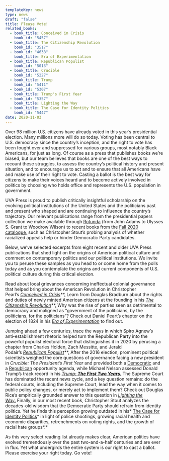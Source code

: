 ```yaml
---
templateKey: news
type: news
draft: "false"
title: Please Vote!
related_books:
  - book_title: Conceived in Crisis
    book_id: "5457"
  - book_title: The Citizenship Revolution
    book_id: "3517"
  - book_id: "4638"
    book_title: Era of Experimentation
  - book_title: Republican Populist
    book_id: "5013"
  - book_title: Crucible
    book_id: "5227"
  - book_title: Trump
    book_id: "5411"
  - book_id: "5307"
    book_title: Trump's First Year
  - book_id: "5357"
    book_title: Lighting the Way
  - book_title: The Case for Identity Politics
    book_id: "5447"
date: 2020-11-03
---
```

Over 98 million U.S. citizens have already voted in this year’s presidential election. Many millions more will do so today. Voting has been central to U.S. democracy since the country’s inception, and the right to vote has been fought over and suppressed for various groups, most notably Black Americans, for just as long. Of course as a press that publishes books we’re biased, but our team believes that books are one of the best ways to recount these struggles, to assess the country’s political history and present situation, and to encourage us to act and to ensure that all Americans have and make use of their right to vote. Casting a ballot is the best way for citizens to make their voices heard and to become actively involved in politics by choosing who holds office and represents the U.S. population in government.

UVA Press is proud to publish critically insightful scholarship on the evolving political institutions of the United States and the politicians past and present who shaped and are continuing to influence the country’s trajectory. Our relevant publications range from the presidential papers collection we make available through [Rotunda](https://www.upress.virginia.edu/rotunda) (from John Adams to Ulysses S. Grant to Woodrow Wilson) to recent books from the [Fall 2020 catalogue,](https://www.upress.virginia.edu/sites/default/files/catalogs/fall20.pdf) such as Christopher Stout’s probing analysis of whether racialized appeals help or hinder Democratic Party candidates.

Below, we’ve selected excerpts from eight recent and older UVA Press publications that shed light on the origins of American political culture and comment on contemporary politics and our political institutions. We invite you to peruse these samples as you head to or come home from the polls today and as you contemplate the origins and current components of U.S. political culture during this critical election.

Read about local grievances concerning ineffectual colonial governance that helped bring about the American Revolution in Christopher Pearl’s *[Conceived in Crisis](https://www.upress.virginia.edu/sites/default/files/BookChapters/Pearl_ConceivedCrisis_chap2.pdf)**[.](https://www.upress.virginia.edu/title/5457)* Learn from Douglas Bradburn about the rights and duties of newly minted American citizens at the founding in his *[The Citizenship Revolution](https://www.upress.virginia.edu/title/3517)**[.](https://www.upress.virginia.edu/title/3517)* Why was the rise of parties seen as detrimental to democracy and maligned as “government of the politicians, by the politicians, for the politicians”? Check out Daniel Peart’s chapter on the election of 1824 in his *[Era of Experimentation](https://www.upress.virginia.edu/sites/default/files/BookChapters/Peart_EraExperimentation_chap4.pdf)* to find out.

Jumping ahead a few centuries, trace the ways in which Spiro Agnew’s anti-establishment rhetoric helped turn the Republican Party into the powerful populist electoral force that distinguishes it in 2020 by perusing a chapter from Charles Holden, Zach Messitte, and Jerald Podair’s *[Republican Populist](https://www.upress.virginia.edu/sites/default/files/BookChapters/HoldenMessittePodair_RepubPopulist_chap4.pdf)**[.](http://%3Ca%20%20data-cke-saved-href%3D%22sites/default/files/BookChapters/HoldenMessittePodair_RepubPopulist_chap4.pdf%22%20href=%22sites/default/files/BookChapters/HoldenMessittePodair_RepubPopulist_chap4.pdf%22%3E%20Link%201%20%3C/a%3E)* After the 2016 election, prominent political scientists weighed the core questions of governance facing a new president in *Crucible: The President’s First Year* and provided both a [Democratic](https://www.upress.virginia.edu/sites/default/files/BookChapters/Nelson_Crucible_Galston.pdf) and a [Republican](https://www.upress.virginia.edu/sites/default/files/BookChapters/Nelson_Crucible_Wehner.pdf) opportunity agenda, while Michael Nelson assessed Donald Trump’s track record in his *[Trump: ](https://www.upress.virginia.edu/sites/default/files/BookChapters/Nelson_First2Years_chap2.pdf)**[The First Two Years](https://www.upress.virginia.edu/sites/default/files/BookChapters/Nelson_First2Years_chap2.pdf)**[.](https://www.upress.virginia.edu/sites/default/files/BookChapters/Nelson_First2Years_chap2.pdf)* The Supreme Court has dominated the recent news cycle, and a key question remains: do the federal courts, including the Supreme Court, lead the way when it comes to public policy changes, or merely act to implement them? Check out Douglas Rice’s empirically grounded answer to this question in *[Lighting the Way](https://www.upress.virginia.edu/sites/default/files/BookChapters/Rice_LightingWay_chap3.pdf)*[.](https://www.upress.virginia.edu/sites/default/files/BookChapters/Rice_LightingWay_chap3.pdf) Finally, in our most recent book, Christopher Stout analyzes the decades-old wisdom that the Democratic Party should refrain from identity politics. Yet he finds this perception growing outdated in his* [The Case for Identity Politics](https://www.upress.virginia.edu/sites/default/files/BookChapters/Stout_CaseIdentityPol_intro.pdf)* in light of police shootings, growing racial health and economic disparities, retrenchments on voting rights, and the growth of racial hate groups*.*

As this very select reading list already makes clear, American politics have evolved tremendously over the past two-and-a-half centuries and are ever in flux. Yet what undergirds the entire system is our right to cast a ballot. Please exercise your right today. Go vote!